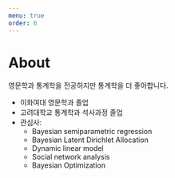```yaml
---
menu: true
order: 6
---
```

# About

<p class="text-purple">
  영문학과 통계학을 전공하지만 통계학을 더 좋아합니다.
</p>

* 이화여대 영문학과 졸업
* 고려대학교 통계학과 석사과정 졸업
* 관심사: 
  * Bayesian semiparametric regression
  * Bayesian Latent Dirichlet Allocation 
  * Dynamic linear model
  * Social network analysis
  * Bayesian Optimization
